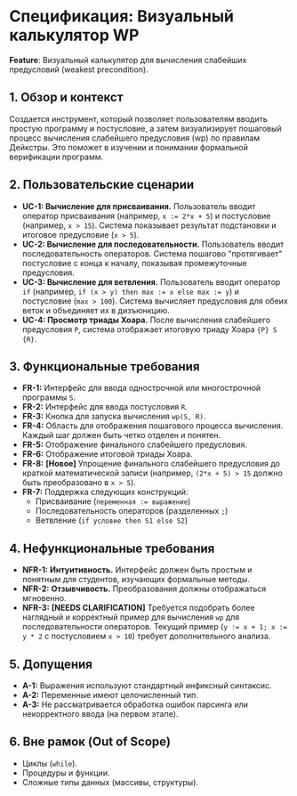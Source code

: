 # Спецификация: Визуальный калькулятор WP

**Feature**: Визуальный калькулятор для вычисления слабейших предусловий (weakest precondition).

## 1. Обзор и контекст

Создается инструмент, который позволяет пользователям вводить простую программу и постусловие, а затем визуализирует пошаговый процесс вычисления слабейшего предусловия (wp) по правилам Дейкстры. Это поможет в изучении и понимании формальной верификации программ.

## 2. Пользовательские сценарии

- **UC-1: Вычисление для присваивания.** Пользователь вводит оператор присваивания (например, `x := 2*x + 5`) и постусловие (например, `x > 15`). Система показывает результат подстановки и итоговое предусловие (`x > 5`).
- **UC-2: Вычисление для последовательности.** Пользователь вводит последовательность операторов. Система пошагово "протягивает" постусловие с конца к началу, показывая промежуточные предусловия.
- **UC-3: Вычисление для ветвления.** Пользователь вводит оператор `if` (например, `if (x > y) then max := x else max := y`) и постусловие (`max > 100`). Система вычисляет предусловия для обеих веток и объединяет их в дизъюнкцию.
- **UC-4: Просмотр триады Хоара.** После вычисления слабейшего предусловия `P`, система отображает итоговую триаду Хоара `{P} S {R}`.

## 3. Функциональные требования

- **FR-1:** Интерфейс для ввода однострочной или многострочной программы `S`.
- **FR-2:** Интерфейс для ввода постусловия `R`.
- **FR-3:** Кнопка для запуска вычисления `wp(S, R)`.
- **FR-4:** Область для отображения пошагового процесса вычисления. Каждый шаг должен быть четко отделен и понятен.
- **FR-5:** Отображение финального слабейшего предусловия.
- **FR-6:** Отображение итоговой триады Хоара.
- **FR-8:** **[Новое]** Упрощение финального слабейшего предусловия до краткой математической записи (например, `(2*x + 5) > 15` должно быть преобразовано в `x > 5`).
- **FR-7:** Поддержка следующих конструкций:
    - Присваивание (`переменная := выражение`)
    - Последовательность операторов (разделенных `;`)
    - Ветвление (`if условие then S1 else S2`)

## 4. Нефункциональные требования

- **NFR-1:** **Интуитивность.** Интерфейс должен быть простым и понятным для студентов, изучающих формальные методы.
- **NFR-2:** **Отзывчивость.** Преобразования должны отображаться мгновенно.
- **NFR-3:** **[NEEDS CLARIFICATION]** Требуется подобрать более наглядный и корректный пример для вычисления `wp` для последовательности операторов. Текущий пример (`y := x + 1; x := y * 2` с постусловием `x > 10`) требует дополнительного анализа.

## 5. Допущения

- **A-1:** Выражения используют стандартный инфиксный синтаксис.
- **A-2:** Переменные имеют целочисленный тип.
- **A-3:** Не рассматривается обработка ошибок парсинга или некорректного ввода (на первом этапе).

## 6. Вне рамок (Out of Scope)

- Циклы (`while`).
- Процедуры и функции.
- Сложные типы данных (массивы, структуры).